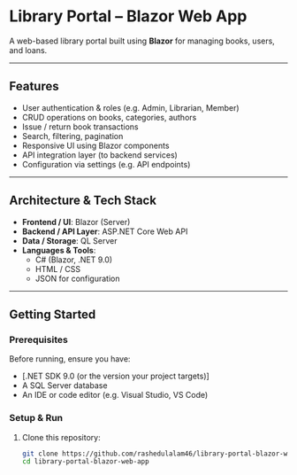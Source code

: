 # Library Portal – Blazor Web App

A web-based library portal built using **Blazor** for managing books, users, and loans.

---

## Features

- User authentication & roles (e.g. Admin, Librarian, Member)  
- CRUD operations on books, categories, authors  
- Issue / return book transactions  
- Search, filtering, pagination  
- Responsive UI using Blazor components  
- API integration layer (to backend services)  
- Configuration via settings (e.g. API endpoints)  

---

## Architecture & Tech Stack

- **Frontend / UI**: Blazor (Server)  
- **Backend / API Layer**: ASP.NET Core Web API  
- **Data / Storage**: QL Server
- **Languages & Tools**:  
  - C# (Blazor, .NET 9.0)  
  - HTML / CSS  
  - JSON for configuration  

---

## Getting Started

### Prerequisites

Before running, ensure you have:

- [.NET SDK 9.0 (or the version your project targets)]  
-  A SQL Server database 
- An IDE or code editor (e.g. Visual Studio, VS Code)  

### Setup & Run

1. Clone this repository:

   ```bash
   git clone https://github.com/rashedulalam46/library-portal-blazor-web-app.git
   cd library-portal-blazor-web-app
